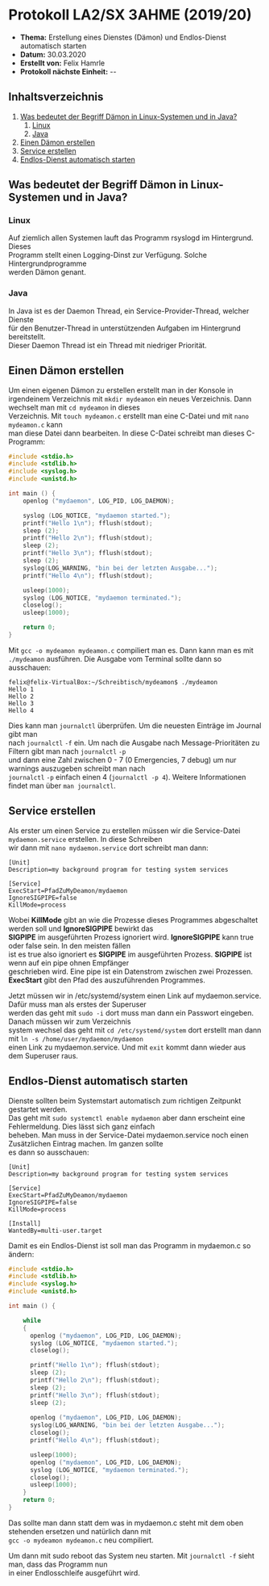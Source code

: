 # Protokoll LA2/SX 3AHME (2019/20)

* **Thema:** Erstellung eines Dienstes (Dämon) und  Endlos-Dienst automatisch starten
* **Datum:** 30.03.2020
* **Erstellt von:** Felix Hamrle
* **Protokoll nächste Einheit:** --

## Inhaltsverzeichnis

1. [Was bedeutet der Begriff Dämon in Linux-Systemen und in Java?](#was-bedeutet-der-begriff-dämon-in-linux-systemen-und-in-java)    
   1. [Linux](#linux)  
   2. [Java](#java)  
2. [Einen Dämon erstellen](#einen-dämon-erstellen)   
3. [Service erstellen](#service-erstellen)  
2. [Endlos-Dienst automatisch starten](#endlos-dienst-automatisch-starten)  




## Was bedeutet der Begriff Dämon in Linux-Systemen und in Java?

### Linux

Auf ziemlich allen Systemen lauft das Programm rsyslogd im Hintergrund. Dieses  
Programm stellt einen Logging-Dinst zur Verfügung. Solche Hintergrundprogramme  
werden Dämon genant. 

### Java

In Java ist es der Daemon Thread, ein Service-Provider-Thread, welcher Dienste  
für den Benutzer-Thread in unterstützenden Aufgaben im Hintergrund bereitstellt.  
Dieser Daemon Thread ist ein Thread mit niedriger Priorität.

## Einen Dämon erstellen

Um einen eigenen Dämon zu erstellen erstellt man in der Konsole in irgendeinem Verzeichnis 
mit `mkdir mydeamon` ein neues Verzeichnis. Dann wechselt man mit `cd mydeamon` in dieses  
Verzeichnis. Mit `touch mydeamon.c` erstellt man eine C-Datei und mit `nano mydeamon.c` kann  
man diese Datei dann bearbeiten. In diese C-Datei schreibt man dieses C-Programm:

```C
#include <stdio.h>
#include <stdlib.h>
#include <syslog.h>
#include <unistd.h>

int main () {
    openlog ("mydaemon", LOG_PID, LOG_DAEMON);

    syslog (LOG_NOTICE, "mydaemon started.");
    printf("Hello 1\n"); fflush(stdout);
    sleep (2);
    printf("Hello 2\n"); fflush(stdout);
    sleep (2);
    printf("Hello 3\n"); fflush(stdout);
    sleep (2);
    syslog(LOG_WARNING, "bin bei der letzten Ausgabe...");
    printf("Hello 4\n"); fflush(stdout);

    usleep(1000);
    syslog (LOG_NOTICE, "mydaemon terminated.");
    closelog();
    usleep(1000);

    return 0;
}
```
Mit `gcc -o mydeamon mydeamon.c` compiliert man es. Dann kann man es mit `./mydeamon` ausführen.
Die Ausgabe vom Terminal sollte dann so ausschauen:

```console
felix@felix-VirtualBox:~/Schreibtisch/mydeamon$ ./mydeamon 
Hello 1
Hello 2
Hello 3
Hello 4
```
Dies kann man `journalctl` überprüfen. Um die neuesten Einträge im Journal gibt man  
nach `journalctl` `-f` ein. Um nach die Ausgabe nach Message-Prioritäten zu Filtern gibt man nach `journalctl` `-p`  
und dann eine Zahl zwischen 0 - 7 (0 Emergencies, 7 debug) um nur warnings auszugeben schreibt man nach  
`journalctl` `-p` einfach einen 4 (`journalctl -p 4`). Weitere Informationen findet man über `man journalctl`.

## Service erstellen

Als erster um einen Service zu erstellen müssen wir die Service-Datei `mydaemon.service` erstellen. In diese Schreiben  
wir dann mit `nano mydaemon.service` dort schreibt man dann:

```console
[Unit]
Description=my background program for testing system services

[Service]
ExecStart=PfadZuMyDeamon/mydaemon
IgnoreSIGPIPE=false
KillMode=process
```

Wobei **KillMode** gibt an wie die Prozesse dieses Programmes abgeschaltet  werden soll und **IgnoreSIGPIPE** bewirkt das  
**SIGPIPE** im ausgeführten Prozess ignoriert wird. **IgnoreSIGPIPE** kann true oder false sein. In den meisten fällen  
ist es true also ignoriert es **SIGPIPE** im ausgeführten Prozess. **SIGPIPE** ist wenn auf ein pipe ohnen Empfänger  
geschrieben wird. Eine pipe ist ein Datenstrom zwischen zwei Prozessen.  
**ExecStart** gibt den Pfad des auszuführenden Programmes.  
  
Jetzt müssen wir in /etc/systemd/system einen Link auf mydaemon.service. Dafür muss man als erstes der Superuser  
werden das geht mit `sudo -i` dort muss man dann ein Passwort eingeben. Danach müssen wir zum Verzeichnis  
system wechsel das geht mit `cd /etc/systemd/system` dort erstellt man dann mit `ln -s /home/user/mydaemon/mydaemon`  
einen Link zu mydaemon.service. Und mit `exit` kommt dann wieder aus dem Superuser raus.


## Endlos-Dienst automatisch starten

Dienste sollten beim Systemstart automatisch zum richtigen Zeitpunkt gestartet werden.  
Das geht mit `sudo systemctl enable mydaemon` aber dann erscheint eine Fehlermeldung. Dies lässt sich ganz einfach  
beheben. Man muss in der Service-Datei mydaemon.service noch einen Zusätzlichen Eintrag machen. Im ganzen sollte  
es dann so ausschauen:

```console
[Unit]
Description=my background program for testing system services

[Service]
ExecStart=PfadZuMyDeamon/mydaemon
IgnoreSIGPIPE=false
KillMode=process

[Install]
WantedBy=multi-user.target
```

Damit es ein Endlos-Dienst ist soll man das Programm in mydaemon.c so ändern:

```C
#include <stdio.h>
#include <stdlib.h>
#include <syslog.h>
#include <unistd.h>

int main () {

    while
    {
      openlog ("mydaemon", LOG_PID, LOG_DAEMON);
      syslog (LOG_NOTICE, "mydaemon started.");
      closelog();

      printf("Hello 1\n"); fflush(stdout);
      sleep (2);
      printf("Hello 2\n"); fflush(stdout);
      sleep (2);
      printf("Hello 3\n"); fflush(stdout);
      sleep (2);
      
      openlog ("mydaemon", LOG_PID, LOG_DAEMON);
      syslog(LOG_WARNING, "bin bei der letzten Ausgabe...");
      closelog();
      printf("Hello 4\n"); fflush(stdout);

      usleep(1000);
      openlog ("mydaemon", LOG_PID, LOG_DAEMON);
      syslog (LOG_NOTICE, "mydaemon terminated.");
      closelog();
      usleep(1000);
    }
    return 0;
}
```

Das sollte man dann statt dem was in mydaemon.c steht mit dem oben stehenden ersetzen und natürlich dann mit  
`gcc -o mydeamon mydeamon.c` neu compiliert.

Um dann mit sudo reboot das System neu starten. Mit `journalctl -f` sieht man, dass das Programm nun  
in einer Endlosschleife ausgeführt wird.
